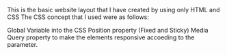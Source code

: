 This is the basic website layout that I have created by using only HTML and CSS The CSS concept that I used were as follows:

Global Variable into the CSS
Position property (Fixed and Sticky)
Media Query property to make the elements responsive accoeding to the parameter.